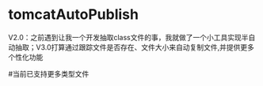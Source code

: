 # tomcatAutoPublish
V2.0：之前遇到让我一个开发抽取class文件的事，我就做了一个小工具实现半自动抽取；V3.0打算通过跟踪文件是否存在、文件大小来自动复制文件,并提供更多个性化功能 

#当前已支持更多类型文件
